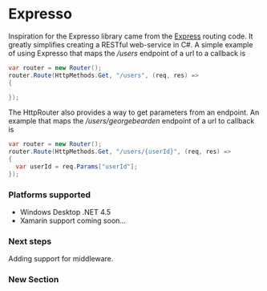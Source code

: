 # Expresso

Inspiration for the Expresso library came from the [Express](http://expressjs.com/guide/routing.html) routing code.  It greatly simplifies creating a RESTful web-service in C#.  A simple example of using Expresso that maps the _/users_ endpoint of a url to a callback is

```csharp
var router = new Router();
router.Route(HttpMethods.Get, "/users", (req, res) => 
{

});
```

The HttpRouter also provides a way to get parameters from an endpoint.  An example that maps the _/users/georgebearden_ endpoint of a url to callback is

```csharp
var router = new Router();
router.Route(HttpMethods.Get, "/users/{userId}", (req, res) => 
{
  var userId = req.Params["userId"];
});
```

### Platforms supported
* Windows Desktop .NET 4.5
* Xamarin support coming soon...

### Next steps
Adding support for middleware.

### New Section
